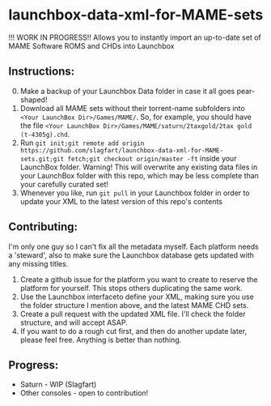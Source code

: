 # launchbox-data-xml-for-MAME-sets
!!! WORK IN PROGRESS!! Allows you to instantly import an up-to-date set of MAME Software ROMS and CHDs into Launchbox

## Instructions:

0. Make a backup of your Launchbox Data folder in case it all goes pear-shaped!
1. Download all MAME sets without their torrent-name subfolders into `<Your LaunchBox Dir>/Games/MAME/`. So, for example, you should have the file `<Your LaunchBox Dir>/Games/MAME/saturn/2taxgold/2tax gold (t-4305g).chd`.
2. Run `git init;git remote add origin https://github.com/slagfart/launchbox-data-xml-for-MAME-sets.git;git fetch;git checkout origin/master -ft` inside your LaunchBox folder. Warning! This will overwrite any existing data files in your LaunchBox folder with this repo, which may be less complete than your carefully curated set!
3. Whenever you like, run `git pull` in your Launchbox folder in order to update your XML to the latest version of this repo's contents

## Contributing:

I'm only one guy so I can't fix all the metadata myself. Each platform needs a 'steward', also to make sure the Launchbox database gets updated with any missing titles.

1. Create a github issue for the platform you want to create to reserve the platform for yourself. This stops others duplicating the same work.
2. Use the Launchbox interfaceto define your XML, making sure you use the folder structure I mention above, and the latest MAME CHD sets.
3. Create a pull request with the updated XML file. I'll check the folder structure, and will accept ASAP.
4. If you want to do a rough cut first, and then do another update later, please feel free. Anything is better than nothing.

## Progress:

* Saturn - WIP (Slagfart)
* Other consoles - open to contribution!
